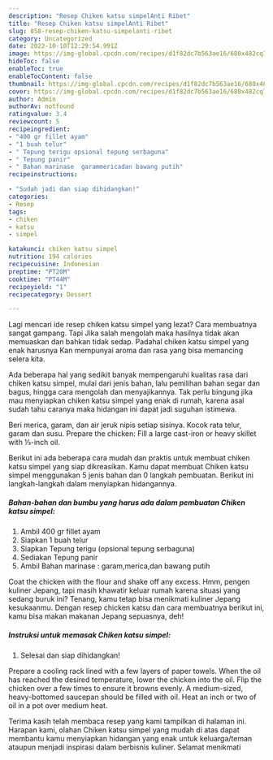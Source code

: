 ```yaml
---
description: "Resep Chiken katsu simpelAnti Ribet"
title: "Resep Chiken katsu simpelAnti Ribet"
slug: 858-resep-chiken-katsu-simpelanti-ribet
category: Uncategorized
date: 2022-10-10T12:29:54.991Z
image: https://img-global.cpcdn.com/recipes/d1f82dc7b563ae16/680x482cq70/chiken-katsu-simpel-foto-resep-utama.jpg
hideToc: false
enableToc: true
enableTocContent: false
thumbnail: https://img-global.cpcdn.com/recipes/d1f82dc7b563ae16/680x482cq70/chiken-katsu-simpel-foto-resep-utama.jpg
cover: https://img-global.cpcdn.com/recipes/d1f82dc7b563ae16/680x482cq70/chiken-katsu-simpel-foto-resep-utama.jpg
author: Admin
authorAv: notfound
ratingvalue: 3.4
reviewcount: 5
recipeingredient:
- "400 gr fillet ayam"
- "1 buah telur"
- " Tepung terigu opsional tepung serbaguna"
- " Tepung panir"
- " Bahan marinase  garammericadan bawang putih"
recipeinstructions:

- "Sudah jadi dan siap dihidangkan!"
categories:
- Resep
tags:
- chiken
- katsu
- simpel

katakunci: chiken katsu simpel 
nutrition: 194 calories
recipecuisine: Indonesian
preptime: "PT20M"
cooktime: "PT44M"
recipeyield: "1"
recipecategory: Dessert

---
```



Lagi mencari ide resep chiken katsu simpel yang lezat? Cara membuatnya sangat gampang. Tapi Jika salah mengolah maka hasilnya tidak akan memuaskan dan bahkan tidak sedap. Padahal chiken katsu simpel yang enak harusnya Kan mempunyai aroma dan rasa yang bisa memancing selera kita.


Ada beberapa hal yang sedikit banyak mempengaruhi kualitas rasa dari chiken katsu simpel, mulai dari jenis bahan, lalu pemilihan bahan segar dan bagus, hingga cara mengolah dan menyajikannya. Tak perlu bingung jika mau menyiapkan chiken katsu simpel yang enak di rumah, karena asal sudah tahu caranya maka hidangan ini dapat jadi suguhan istimewa.

Beri merica, garam, dan air jeruk nipis setiap sisinya. Kocok rata telur, garam dan susu. Prepare the chicken: Fill a large cast-iron or heavy skillet with ⅓-inch oil.


Berikut ini ada beberapa cara mudah dan praktis untuk membuat chiken katsu simpel yang siap dikreasikan. Kamu dapat membuat Chiken katsu simpel menggunakan 5 jenis bahan dan 0 langkah pembuatan. Berikut ini langkah-langkah dalam menyiapkan hidangannya.

<!--inarticleads1-->

##### Bahan-bahan dan bumbu yang harus ada dalam pembuatan Chiken katsu simpel:

1. Ambil 400 gr fillet ayam
1. Siapkan 1 buah telur
1. Siapkan  Tepung terigu (opsional tepung serbaguna)
1. Sediakan  Tepung panir
1. Ambil  Bahan marinase : garam,merica,dan bawang putih


Coat the chicken with the flour and shake off any excess. Hmm, pengen kuliner Jepang, tapi masih khawatir keluar rumah karena situasi yang sedang buruk ini? Tenang, kamu tetap bisa menikmati kuliner Jepang kesukaanmu. Dengan resep chicken katsu dan cara membuatnya berikut ini, kamu bisa makan makanan Jepang sepuasnya, deh! 

<!--inarticleads2-->

##### Instruksi untuk memasak Chiken katsu simpel:


1. Selesai dan siap dihidangkan!

Prepare a cooling rack lined with a few layers of paper towels. When the oil has reached the desired temperature, lower the chicken into the oil. Flip the chicken over a few times to ensure it browns evenly. A medium-sized, heavy-bottomed saucepan should be filled with oil. Heat an inch or two of oil in a pot over medium heat. 

Terima kasih telah membaca resep yang kami tampilkan di halaman ini. Harapan kami, olahan Chiken katsu simpel yang mudah di atas dapat membantu kamu menyiapkan hidangan yang enak untuk keluarga/teman ataupun menjadi inspirasi dalam berbisnis kuliner. Selamat menikmati
